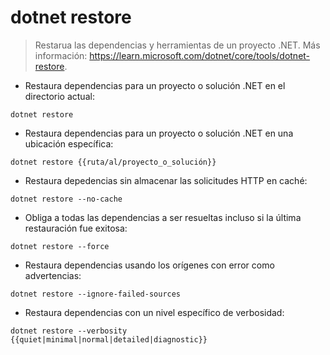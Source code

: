 # dotnet restore

> Restarua las dependencias y herramientas de un proyecto .NET.
> Más información: <https://learn.microsoft.com/dotnet/core/tools/dotnet-restore>.

- Restaura dependencias para un proyecto o solución .NET en el directorio actual:

`dotnet restore`

- Restaura dependencias para un proyecto o solución .NET en una ubicación específica:

`dotnet restore {{ruta/al/proyecto_o_solución}}`

- Restaura depedencias sin almacenar las solicitudes HTTP en caché:

`dotnet restore --no-cache`

- Obliga a todas las dependencias a ser resueltas incluso si la última restauración fue exitosa:

`dotnet restore --force`

- Restaura dependencias usando los orígenes con error como advertencias:

`dotnet restore --ignore-failed-sources`

- Restaura dependencias con un nivel específico de verbosidad:

`dotnet restore --verbosity {{quiet|minimal|normal|detailed|diagnostic}}`
